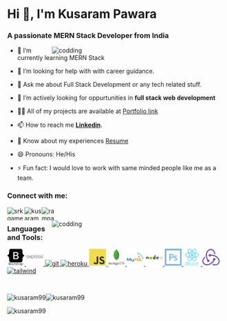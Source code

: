 <h1 align="left">Hi 👋, I'm Kusaram Pawara</h1>
<h3 align="left">A passionate MERN Stack Developer from India</h3>
<img align="right" alt="codding" width="400" src="https://miro.medium.com/v2/resize:fit:1358/1*-ntL3Dsvc-dJ5cLGRtSuEw.gif">

- 🌱 I’m currently learning MERN Stack

- 🤔 I’m looking for help with with career guidance.

- 💬 Ask me about Full Stack Development or any tech related stuff.

- 👯 I’m actively looking for oppurtunities in **full stack web development**

- 👨‍💻 All of my projects are available at [Portfolio link](https://portfolio-kappa-gold-23.vercel.app/) 

- 📫 How to reach me **[Linkedin](https://www.linkedin.com/in/kusaram-pawara-94bb651b5/)**.

- 📄 Know about my experiences [Resume](https://github.com/Kusaram99/Portfolio/blob/master/pdf/Portfolio.pdf)

- 😄 Pronouns: He/His

- ⚡ Fun fact: I would love to work with same minded people like me as a team.

<h3 align="left">Connect with me:</h3>
<p align="left">
  <a href="https://twitter.com/srkgamer7" target="blank">
    <img align="left" src="https://raw.githubusercontent.com/rahuldkjain/github-profile-readme-generator/master/src/images/icons/Social/twitter.svg" alt="srkgamer7" height="30" width="40" />
  </a>
  <a href="https://linkedin.com/in/kusaram pawara" target="blank">
    <img align="left" src="https://raw.githubusercontent.com/rahuldkjain/github-profile-readme-generator/master/src/images/icons/Social/linked-in-alt.svg" alt="kusaram pawara" height="30" width="40" />
  </a>
  <a href="https://www.leetcode.com/rampawara99/" target="blank">
    <img align="left" src="https://raw.githubusercontent.com/rahuldkjain/github-profile-readme-generator/master/src/images/icons/Social/leet-code.svg" alt="rampawara99/" height="30" width="40" />
  </a>
</p>    

<img alt="codding" align="right" width="400" src="https://i.gifer.com/7SvE.gif">


&nbsp; &nbsp; &nbsp; &nbsp; &nbsp; &nbsp; &nbsp; &nbsp; &nbsp; &nbsp; 
<h3 align="left">Languages and Tools:</h3>      
<p align="left">
  <a href="https://getbootstrap.com" target="_blank" rel="noreferrer">
    <img src="https://raw.githubusercontent.com/devicons/devicon/master/icons/bootstrap/bootstrap-plain-wordmark.svg" alt="bootstrap" width="40" height="40" />
  </a>
  <a href="https://expressjs.com" target="_blank" rel="noreferrer">
    <img src="https://raw.githubusercontent.com/devicons/devicon/master/icons/express/express-original-wordmark.svg" alt="express" width="40" height="40" />
  </a>
  <a href="https://git-scm.com/" target="_blank" rel="noreferrer">
    <img src="https://www.vectorlogo.zone/logos/git-scm/git-scm-icon.svg" alt="git" width="40" height="40" />
  </a>
  <a href="https://heroku.com" target="_blank" rel="noreferrer">
    <img src="https://www.vectorlogo.zone/logos/heroku/heroku-icon.svg" alt="heroku" width="40" height="40" />
  </a>
  <a href="https://developer.mozilla.org/en-US/docs/Web/JavaScript" target="_blank" rel="noreferrer">
    <img src="https://raw.githubusercontent.com/devicons/devicon/master/icons/javascript/javascript-original.svg" alt="javascript" width="40" height="40" />
  </a>
  <a href="https://www.mongodb.com/" target="_blank" rel="noreferrer">
    <img src="https://raw.githubusercontent.com/devicons/devicon/master/icons/mongodb/mongodb-original-wordmark.svg" alt="mongodb" width="40" height="40" />
  </a>
  <a href="https://www.mysql.com/" target="_blank" rel="noreferrer">
    <img src="https://raw.githubusercontent.com/devicons/devicon/master/icons/mysql/mysql-original-wordmark.svg" alt="mysql" width="40" height="40" />
  </a>
  <a href="https://nodejs.org" target="_blank" rel="noreferrer">
    <img src="https://raw.githubusercontent.com/devicons/devicon/master/icons/nodejs/nodejs-original-wordmark.svg" alt="nodejs" width="40" height="40" />
  </a>
  <a href="https://www.photoshop.com/en" target="_blank" rel="noreferrer">
    <img src="https://raw.githubusercontent.com/devicons/devicon/master/icons/photoshop/photoshop-line.svg" alt="photoshop" width="40" height="40" />
  </a>
  <a href="https://reactjs.org/" target="_blank" rel="noreferrer">
    <img src="https://raw.githubusercontent.com/devicons/devicon/master/icons/react/react-original-wordmark.svg" alt="react" width="40" height="40" />
  </a>
  <a href="https://redux.js.org" target="_blank" rel="noreferrer">
    <img src="https://raw.githubusercontent.com/devicons/devicon/master/icons/redux/redux-original.svg" alt="redux" width="40" height="40" />
  </a>
  <a href="https://tailwindcss.com/" target="_blank" rel="noreferrer">
    <img src="https://www.vectorlogo.zone/logos/tailwindcss/tailwindcss-icon.svg" alt="tailwind" width="40" height="40" />
  </a>
</p>

&nbsp; &nbsp; &nbsp; &nbsp; &nbsp; &nbsp; &nbsp; &nbsp; &nbsp; &nbsp; 
<p>
  <img align="left" src="https://github-readme-stats.vercel.app/api/top-langs?username=kusaram99&show_icons=true&locale=en&layout=compact" alt="kusaram99" />
</p>

<p>
  <img align="left" src="https://github-readme-stats.vercel.app/api?username=kusaram99&show_icons=true&locale=en" alt="kusaram99" />
</p>


&nbsp; &nbsp; &nbsp; &nbsp; &nbsp; 
<p>
  <img align="left" src="https://github-readme-streak-stats.herokuapp.com/?user=kusaram99&" alt="kusaram99" />
</p>
&nbsp; &nbsp; &nbsp; &nbsp; &nbsp; 
